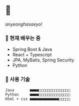 # 👋 
*anyeonghasaeyo!*

### 🌱 현재 배우는 중
- Spring Boot & Java 
- React + Typescript
- JPA, MyBatis, Spring Security
- Python


### 💪 사용 기술
    Java       ■■■■□□□□□□□□□□□□□□
    Python     ■■■■□□□□□□□□□□□□□□
    Html + css ■■■■■■■■■■■■■□□□□□ 


<!--
![HTML5](https://img.shields.io/badge/HTML5-E34F26?style=flat-square&logo=html5&logoColor=white)
![CSS3](https://img.shields.io/badge/CSS3-1572B6?style=flat-square&logo=css3&logoColor=white)
![JavaScript](https://img.shields.io/badge/JavaScript-F7DF1E?style=flat-square&logo=javascript&logoColor=black)
![React](https://img.shields.io/badge/React-61DAFB?style=flat-square&logo=react&logoColor=black)
![Spring Boot](https://img.shields.io/badge/Spring%20Boot-6DB33F?style=flat-square&logo=spring-boot&logoColor=white)
![Java](https://img.shields.io/badge/Java-007396?style=flat-square&logo=java&logoColor=white)
![Python](https://img.shields.io/badge/Python-306998?style=flat-square&logo=python&logoColor=white)

- 🔭 I’m currently working on ...
- 👯 I’m looking to collaborate on ...
- 🤔 I’m looking for help with ...
- 💬 Ask me about ...
- 📫 How to reach me: ...
- 😄 Pronouns: ...
- ⚡ Fun fact: ...
-->



